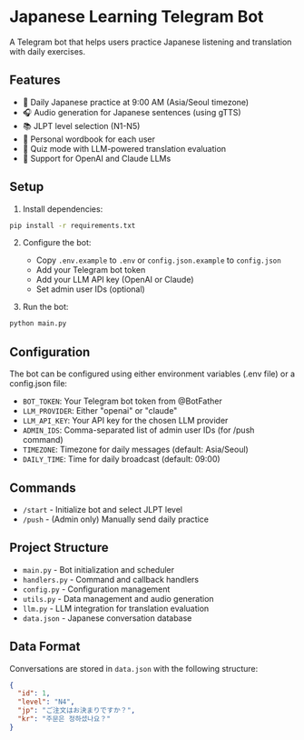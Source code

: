 # Japanese Learning Telegram Bot

A Telegram bot that helps users practice Japanese listening and translation with daily exercises.

## Features

- 🎌 Daily Japanese practice at 9:00 AM (Asia/Seoul timezone)
- 🎧 Audio generation for Japanese sentences (using gTTS)
- 📚 JLPT level selection (N1-N5)
- 💾 Personal wordbook for each user
- 🎯 Quiz mode with LLM-powered translation evaluation
- 🤖 Support for OpenAI and Claude LLMs

## Setup

1. Install dependencies:
```bash
pip install -r requirements.txt
```

2. Configure the bot:
   - Copy `.env.example` to `.env` or `config.json.example` to `config.json`
   - Add your Telegram bot token
   - Add your LLM API key (OpenAI or Claude)
   - Set admin user IDs (optional)

3. Run the bot:
```bash
python main.py
```

## Configuration

The bot can be configured using either environment variables (.env file) or a config.json file:

- `BOT_TOKEN`: Your Telegram bot token from @BotFather
- `LLM_PROVIDER`: Either "openai" or "claude"
- `LLM_API_KEY`: Your API key for the chosen LLM provider
- `ADMIN_IDS`: Comma-separated list of admin user IDs (for /push command)
- `TIMEZONE`: Timezone for daily messages (default: Asia/Seoul)
- `DAILY_TIME`: Time for daily broadcast (default: 09:00)

## Commands

- `/start` - Initialize bot and select JLPT level
- `/push` - (Admin only) Manually send daily practice

## Project Structure

- `main.py` - Bot initialization and scheduler
- `handlers.py` - Command and callback handlers
- `config.py` - Configuration management
- `utils.py` - Data management and audio generation
- `llm.py` - LLM integration for translation evaluation
- `data.json` - Japanese conversation database

## Data Format

Conversations are stored in `data.json` with the following structure:
```json
{
  "id": 1,
  "level": "N4",
  "jp": "ご注文はお決まりですか？",
  "kr": "주문은 정하셨나요？"
}
```